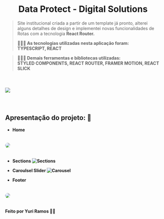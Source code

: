 
<h1 id="sobre" style="margin-top: 20px; margin-bottom: 20px; text-align: center;"><strong>Data Protect - Digital Solutions </strong></h1>


> Site institucional criada a partir de um template já pronto, alterei alguns detalhes de design e implementei novas funcionalidades de Rotas com a 
> tecnologia <b> React Router<b>.
>
> 
> 👨🏽‍💻 As tecnologias utilizadas nesta aplicação foram: <br>
><b>  TYPESCRIPT, REACT <b> 

> 👨🏽‍💻 Demais ferramentas e bibliotecas utilizadas: <br>
> <b>  STYLED COMPONENTS, REACT ROUTER, FRAMER MOTION, REACT SLICK <b> 


<img style="margin-top: 40px; margin-bottom: 40px; text-align: center;" src="./src/assets/images/readme/desktop-image.png">


## Apresentação do projeto: 🎨

* Home
<img style="margin-bottom: 20px; margin-top: 20px; text-align: center; border-radius: 10px" src="https://github.com/YuriGabrielR/data-protect-digital-solutions/assets/94508908/4d1fb827-c0dd-4938-b768-1c42a85719a7">

* Sections
![Sections](https://github.com/YuriGabrielR/data-protect-digital-solutions/assets/94508908/33d8b314-4192-4e3a-a760-fafb3c8d8116)


* Caroulsel Slider 
![Carousel](https://github.com/YuriGabrielR/data-protect-digital-solutions/assets/94508908/402568f1-24c7-4fe5-837c-a3d0feb9da6b)

* Footer
<img style="margin-bottom: 20px; margin-top: 20px;text-align: center; border-radius: 10px" src="https://github.com/YuriGabrielR/data-protect-digital-solutions/assets/94508908/2d648f57-f259-4484-9e9c-471f0496289f">


<br>


Feito por Yuri Ramos 👋🏽
